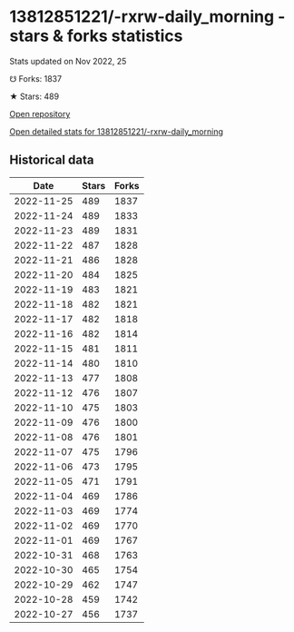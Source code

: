 # 13812851221/-rxrw-daily_morning - stars & forks statistics

Stats updated on Nov 2022, 25

☋ Forks: 1837

★ Stars: 489

[Open repository](https://github.com/13812851221/-rxrw-daily_morning)

[Open detailed stats for 13812851221/-rxrw-daily_morning](https://reviewgithub.com/rep/13812851221/-rxrw-daily_morning)

## Historical data
| Date | Stars | Forks |
|------|-------|-------|
| 2022-11-25 | 489 | 1837 | 
| 2022-11-24 | 489 | 1833 | 
| 2022-11-23 | 489 | 1831 | 
| 2022-11-22 | 487 | 1828 | 
| 2022-11-21 | 486 | 1828 | 
| 2022-11-20 | 484 | 1825 | 
| 2022-11-19 | 483 | 1821 | 
| 2022-11-18 | 482 | 1821 | 
| 2022-11-17 | 482 | 1818 | 
| 2022-11-16 | 482 | 1814 | 
| 2022-11-15 | 481 | 1811 | 
| 2022-11-14 | 480 | 1810 | 
| 2022-11-13 | 477 | 1808 | 
| 2022-11-12 | 476 | 1807 | 
| 2022-11-10 | 475 | 1803 | 
| 2022-11-09 | 476 | 1800 | 
| 2022-11-08 | 476 | 1801 | 
| 2022-11-07 | 475 | 1796 | 
| 2022-11-06 | 473 | 1795 | 
| 2022-11-05 | 471 | 1791 | 
| 2022-11-04 | 469 | 1786 | 
| 2022-11-03 | 469 | 1774 | 
| 2022-11-02 | 469 | 1770 | 
| 2022-11-01 | 469 | 1767 | 
| 2022-10-31 | 468 | 1763 | 
| 2022-10-30 | 465 | 1754 | 
| 2022-10-29 | 462 | 1747 | 
| 2022-10-28 | 459 | 1742 | 
| 2022-10-27 | 456 | 1737 | 

